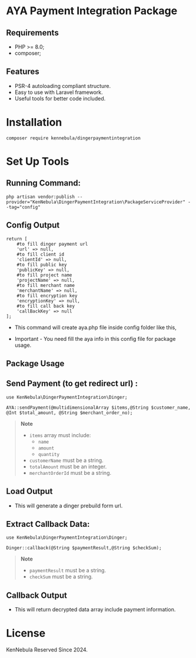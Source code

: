 AYA Payment Integration Package
============

<!-- [![Latest Stable Version](https://packagist.org/packages/kennebula/dingerpaymentintegration)] -->

Requirements
------------

* PHP >= 8.0;
* composer;

Features
--------

* PSR-4 autoloading compliant structure.
* Easy to use with Laravel framework.
* Useful tools for better code included.

Installation
============

    composer require kennebula/dingerpaymentintegration

Set Up Tools
============

Running Command:
--------------------------

    php artisan vendor:publish --provider="KenNebula\DingerPaymentIntegration\PackageServiceProvider" --tag="config"

Config Output
----------

    return [
        #to fill dinger payment url 
        'url' => null,
        #to fill client id 
        'clientId' => null,
        #to fill public key
        'publicKey' => null,
        #to fill project name
        'projectName' => null,
        #to fill merchant name
        'merchantName' => null,
        #to fill encryption key
        'encryptionKey' => null,
        #to fill call back key
        'callBackKey' => null
    ];

* This command will create aya.php file inside config folder like this, 

* Important - You need fill the aya info in this config file for package usage.

Package Usage
------------

Send Payment (to get redirect url) :
----------------

    use KenNebula\DingerPaymentIntegration\Dinger;

    AYA::sendPayment(@multidimensionalArray $items,@String $customer_name, @Int $total_amount, @String $merchant_order_no);

> **Note**  
> - `items` array must include:
>   - `name`
>   - `amount`
>   - `quantity`
> - `customerName` must be a string.
> - `totalAmount` must be an integer.
> - `merchantOrderId` must be a string.

Load Output 
---------

* This will generate a dinger prebuild form url.    

Extract Callback Data:
----------------

    use KenNebula\DingerPaymentIntegration\Dinger;

    Dinger::callback(@String $paymentResult,@String $checkSum);

> **Note**  
> - `paymentResult` must be a string.
> - `checkSum` must be a string.

Callback Output 
------

* This will return decrypted data array include payment information.  

License
=======

KenNebula Reserved Since 2024.
